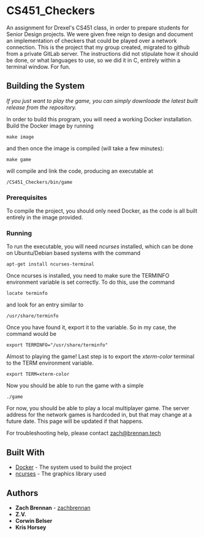 # CS451_Checkers

An assignment for Drexel's CS451 class, in order to prepare students
for Senior Design projects. We were given free reign to design and
document an implementation of checkers that could be played over a
network connection. This is the project that my group created, 
migrated to github from a private GitLab server. The instructions
did not stipulate how it should be done, or what languages to use,
so we did it in C, entirely within a terminal window. For fun.

## Building the System

*If you just want to play the game, you can simply downloade the
latest built release from the repository.*

In order to build this program, you will need a working Docker 
installation. Build the Docker image by running 
```
make image
```
and then once the image is compiled (will take a few minutes):
```
make game
```
will compile and link the code, producing an executable at 
```
/CS451_Checkers/bin/game
```

### Prerequisites

To compile the project, you should only need Docker, as the code
is all built entirely in the image provided. 

### Running

To run the executable, you will need *ncurses* installed, which
can be done on Ubuntu/Debian based systems with the command
```
apt-get install ncurses-terminal
```

Once ncurses is installed, you need to make sure the TERMINFO 
environment variable is set correctly. To do this, use the command
```
locate terminfo
```
and look for an entry similar to
```
/usr/share/terminfo
```
Once you have found it, export it to the variable. So in my case, 
the command would be
```
export TERMINFO="/usr/share/terminfo"
```

Almost to playing the game!
Last step is to export the *xterm-color* terminal to the TERM 
environment variable.
```
export TERM=xterm-color
```

Now you should be able to run the game with a simple
```
./game
```

For now, you should be able to play a local multiplayer game. The
server address for the network games is hardcoded in, but that may 
change at a future date. This page will be updated if that happens. 

For troubleshooting help, please contact zach@brennan.tech

## Built With

* [Docker](http://www.https://www.docker.com/) - The system used to build the project
* [ncurses](https://www.gnu.org/software/ncurses/) - The graphics library used 

## Authors

* **Zach Brennan** - [zachbrennan](https://github.com/zachbrennan)
* **Z.V.** 
* **Corwin Belser** 
* **Kris Horsey** 
